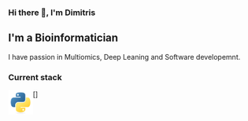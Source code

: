### Hi there 👋, I'm Dimitris 

## I'm a Bioinformatician 
I have passion in Multiomics, Deep Leaning and Software developemnt.

### Current stack
[<img align="left" alt="Python" width="50px" src="https://github.com/devicons/devicon/blob/master/icons/python/python-original.svg" />]

